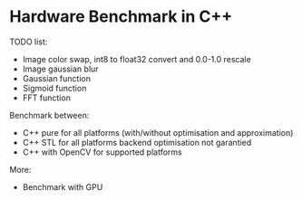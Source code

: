 # Hardware Benchmark in C++

TODO list:
- Image color swap, int8 to float32 convert and 0.0-1.0 rescale
- Image gaussian blur
- Gaussian function
- Sigmoid function
- FFT function

Benchmark between:
- C++ pure for all platforms (with/without optimisation and approximation)
- C++ STL for all platforms backend optimisation not garantied
- C++ with OpenCV for supported platforms 

More:
- Benchmark with GPU 
